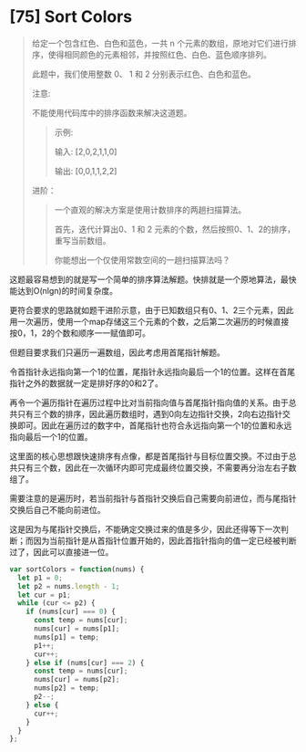 # [75] Sort Colors

>给定一个包含红色、白色和蓝色，一共 n 个元素的数组，原地对它们进行排序，使得相同颜色的元素相邻，并按照红色、白色、蓝色顺序排列。
>
>此题中，我们使用整数 0、 1 和 2 分别表示红色、白色和蓝色。
>
>注意:
>
>不能使用代码库中的排序函数来解决这道题。
>
>>示例:
>>
>>输入: [2,0,2,1,1,0]
>>
>>输出: [0,0,1,1,2,2]
>
>进阶：
>>
>>一个直观的解决方案是使用计数排序的两趟扫描算法。
>>
>>首先，迭代计算出0、1 和 2 元素的个数，然后按照0、1、2的排序，重写当前数组。
>>
>>你能想出一个仅使用常数空间的一趟扫描算法吗？

这题最容易想到的就是写一个简单的排序算法解题。快排就是一个原地算法，最快能达到O(nlgn)的时间复杂度。

更符合要求的思路就如题干进阶示意，由于已知数组只有0、1、2三个元素，因此用一次遍历，使用一个map存储这三个元素的个数，之后第二次遍历的时候直接按0，1，2的个数和顺序一一赋值即可。

但题目要求我们只遍历一遍数组，因此考虑用首尾指针解题。

令首指针永远指向第一个1的位置，尾指针永远指向最后一个1的位置。这样在首尾指针之外的数据就一定是排好序的0和2了。

再令一个遍历指针在遍历过程中比对当前指向值与首尾指针指向值的关系。由于总共只有三个数的排序，因此遍历数组时，遇到0向左边指针交换，2向右边指针交换即可。因此在遍历过的数字中，首尾指针也符合永远指向第一个1的位置和永远指向最后一个1的位置。

这里面的核心思想跟快速排序有点像，都是首尾指针与目标位置交换。不过由于总共只有三个数，因此在一次循环内即可完成最终位置交换，不需要再分治左右子数组了。

需要注意的是遍历时，若当前指针与首指针交换后自己需要向前进位，而与尾指针交换后自己不能向前进位。

这是因为与尾指针交换后，不能确定交换过来的值是多少，因此还得等下一次判断；而因为当前指针是从首指针位置开始的，因此首指针指向的值一定已经被判断过了，因此可以直接进一位。

```js
var sortColors = function(nums) {
  let p1 = 0;
  let p2 = nums.length - 1;
  let cur = p1;
  while (cur <= p2) {
    if (nums[cur] === 0) {
      const temp = nums[cur];
      nums[cur] = nums[p1];
      nums[p1] = temp;
      p1++;
      cur++;
    } else if (nums[cur] === 2) {
      const temp = nums[cur];
      nums[cur] = nums[p2];
      nums[p2] = temp;
      p2--;
    } else {
      cur++;
    }
  }
};
```
